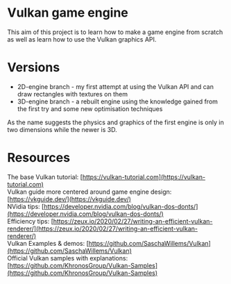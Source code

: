 # Vulkan game engine
This aim of this project is to learn how to make a game engine from scratch as well as learn how to use the Vulkan graphics API.  

# Versions
- 2D-engine branch - my first attempt at using the Vulkan API and can draw rectangles with textures on them  
- 3D-engine branch - a rebuilt engine using the knowledge gained from the first try and some new optimisation techniques  

As the name suggests the physics and graphics of the first engine is only in two dimensions while the newer is 3D.

# Resources
The base Vulkan tutorial: [https://vulkan-tutorial.com](https://vulkan-tutorial.com)  
Vulkan guide more centered around game engine design: [https://vkguide.dev/](https://vkguide.dev/)  
NVidia tips: [https://developer.nvidia.com/blog/vulkan-dos-donts/](https://developer.nvidia.com/blog/vulkan-dos-donts/)  
Efficiency tips: [https://zeux.io/2020/02/27/writing-an-efficient-vulkan-renderer/](https://zeux.io/2020/02/27/writing-an-efficient-vulkan-renderer/)  
Vulkan Examples & demos: [https://github.com/SaschaWillems/Vulkan](https://github.com/SaschaWillems/Vulkan)  
Official Vulkan samples with explanations: [https://github.com/KhronosGroup/Vulkan-Samples](https://github.com/KhronosGroup/Vulkan-Samples)